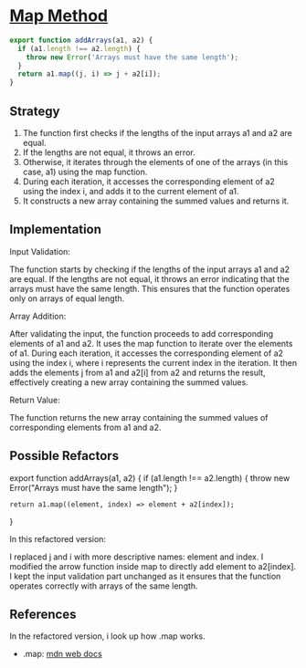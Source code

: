 # [Map Method]()

```js
export function addArrays(a1, a2) {
  if (a1.length !== a2.length) {
    throw new Error('Arrays must have the same length');
  }
  return a1.map((j, i) => j + a2[i]);
}
```

## Strategy

1. The function first checks if the lengths of the input arrays a1 and a2 are
   equal.
2. If the lengths are not equal, it throws an error.
3. Otherwise, it iterates through the elements of one of the arrays (in this
   case, a1) using the map function.
4. During each iteration, it accesses the corresponding element of a2 using the
   index i, and adds it to the current element of a1.
5. It constructs a new array containing the summed values and returns it.

## Implementation

Input Validation:

The function starts by checking if the lengths of the input arrays a1 and a2 are
equal. If the lengths are not equal, it throws an error indicating that the
arrays must have the same length. This ensures that the function operates only
on arrays of equal length.

Array Addition:

After validating the input, the function proceeds to add corresponding elements
of a1 and a2. It uses the map function to iterate over the elements of a1.
During each iteration, it accesses the corresponding element of a2 using the
index i, where i represents the current index in the iteration. It then adds the
elements j from a1 and a2[i] from a2 and returns the result, effectively
creating a new array containing the summed values.

Return Value:

The function returns the new array containing the summed values of corresponding
elements from a1 and a2.

## Possible Refactors

export function addArrays(a1, a2) { if (a1.length !== a2.length) { throw new
Error("Arrays must have the same length"); }

    return a1.map((element, index) => element + a2[index]);

}

In this refactored version:

I replaced j and i with more descriptive names: element and index. I modified
the arrow function inside map to directly add element to a2[index]. I kept the
input validation part unchanged as it ensures that the function operates
correctly with arrays of the same length.

## References

In the refactored version, i look up how .map works.

- .map:
  [mdn web docs](https://developer.mozilla.org/en-US/docs/Web/JavaScript/Reference/Global_Objects/Array/map)
